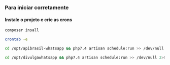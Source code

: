 ### Para iniciar corretamente 

#### Instale o projeto e crie as crons

```bash
composer insall
```

```bash
crontab -e
```

```bash
cd /opt/apibrasil-whatsapp && php7.4 artisan schedule:run >> /dev/null 2>&1
```

```bash
cd /opt/divulgawhatsapp && php7.4 artisan schedule:run >> /dev/null 2>&1
```
